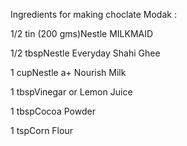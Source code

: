 Ingredients for making choclate Modak  :

1/2 tin (200 gms)Nestle MILKMAID

1/2 tbspNestle Everyday Shahi Ghee

1 cupNestle a+ Nourish Milk

1 tbspVinegar or Lemon Juice

1 tbspCocoa Powder

1 tspCorn Flour
